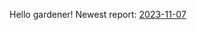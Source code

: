 Hello gardener!
                 Newest report: [2023-11-07](https://hehehwang.github.io/gardener/doc/2023-11-07.md)